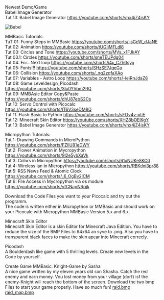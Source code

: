 Newest Demo/Game  
Babel Image Generator  
Tut 13: Babel Image Generator https://youtube.com/shorts/vhx4jZ4isKY  

  
![Babel](https://github.com/user-attachments/assets/d11739d9-79b1-48b6-affe-d49e1567d94c)



MMBasic Tutorials:  
TuT 01: Funny Steps in MMBasic https://youtube.com/shorts/-sGcW_dJaNE  
Tut 02: Animation https://youtube.com/shorts/tUGIiMFLdl8  
Tut 03: Circles and Tone https://youtube.com/shorts/MVs_x1FJkAY  
Tut 03.1: Circles https://youtube.com/shorts/sneTEUPdg04  
Tut 04: For...Next loop https://youtube.com/shorts/i4u_CZh0syg  
Tut 05: Fonts!!! https://youtube.com/shorts/SHzSE7JqeGo    
Tut 06: Collision https://youtube.com/shorts/_nq2zqfaXAo  
Tut 07: Variables - Astro Loop https://youtube.com/shorts/-leiRnJdaZ8  
Tut 08: Game Leveldesign_Picodash https://youtube.com/shorts/3lu0YVqm2RQ  
Tut 09: MMBAsic Editor Copy&Paste https://youtube.com/shorts/dhU87ebS2Cs   
Tut 10: Servo Control with Picocalc https://youtube.com/shorts/lT6V3seDM8Q  
Tut 11: Flash Basic to Python https://youtube.com/shorts/sFOv4v-ptiE  
Tut 12: Minecraft Skin Editor https://youtube.com/shorts/XHZ8bOElKgY  
Tut 13: Babel Image Generator https://youtube.com/shorts/vhx4jZ4isKY  

Micropython Tutorials:  
Tut 1: Drawing Commands in MicroPython https://youtube.com/shorts/FZlIU81eDWY    
Tut 2: Flower Animation in Mycropython https://youtube.com/shorts/9l2e5ybXaVk  
Tut 3: Colors in Micropython https://youtube.com/shorts/61xNUKeSKC0  
Tut 4: Wireless lan in Micropython https://youtube.com/shorts/RBKdni3pr88  
Tut 5: RSS News Feed & Atomic Clock https://youtube.com/shorts/_6_OgBv2lCM  
Tut 6: File Access in Mycropython via os module https://youtube.com/shorts/vfCNapNRqjk





 

Download the Code Files you want to your Picocalc and try out the programm.  
The code is written either in Micropython or MMBasic and should work on your Picocalc with Micropython MMBasic Version 5.x and 6.x.

Minecraft Skin Editor  
Minecraft Skin Editor is a skin Editor for Minecraft Java Edition. You have to reduce the size of the BMP Files to 64x64 an syve to .png. Also you have to transparent black faces to make the skin apear into Minecraft correcly. 

Picodash  
A Boulderdash like game with 5 thrilling levels. Create new levels in the Code by yourself. 

Create Game MMBasic: Knight-Game by Sasha  
A nice game written by my eleven years old son Shasha. Catch the red enemy and earn money. Vou lost money from your village (dorf) isf the enemy-Knight will reach the bottom of the screen. Download the two bmp Files to start your game properly.
Have so much fun!
[raid.bmp](https://github.com/user-attachments/files/22613555/raid.bmp)
[raid_map.bmp](https://github.com/user-attachments/files/22613578/raid_map.bmp)
